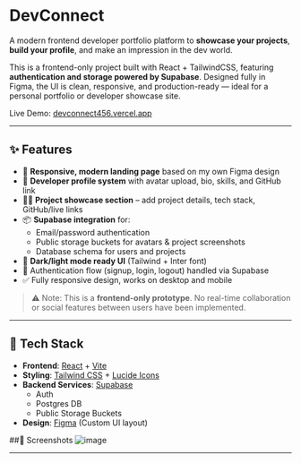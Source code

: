 # DevConnect

A modern frontend developer portfolio platform to **showcase your projects**, **build your profile**, and make an impression in the dev world.

This is a frontend-only project built with React + TailwindCSS, featuring **authentication and storage powered by Supabase**. Designed fully in Figma, the UI is clean, responsive, and production-ready — ideal for a personal portfolio or developer showcase site.

 Live Demo: [devconnect456.vercel.app](https://devconnect456.vercel.app/)

---

## ✨ Features

- 🎨 **Responsive, modern landing page** based on my own Figma design
- 👤 **Developer profile system** with avatar upload, bio, skills, and GitHub link
- 🧑‍💻 **Project showcase section** – add project details, tech stack, GitHub/live links
- 📦 **Supabase integration** for:
  - Email/password authentication
  - Public storage buckets for avatars & project screenshots
  - Database schema for users and projects
- 🌙 **Dark/light mode ready UI** (Tailwind + Inter font)
- 🔐 Authentication flow (signup, login, logout) handled via Supabase
- ✅ Fully responsive design, works on desktop and mobile

> ⚠️ Note: This is a **frontend-only prototype**. No real-time collaboration or social features between users have been implemented.

---

## 🧰 Tech Stack

- **Frontend**: [React](https://react.dev/) + [Vite](https://vitejs.dev/)
- **Styling**: [Tailwind CSS](https://tailwindcss.com/) + [Lucide Icons](https://lucide.dev/)
- **Backend Services**: [Supabase](https://supabase.com/)
  - Auth
  - Postgres DB
  - Public Storage Buckets
- **Design**: [Figma](https://www.figma.com/design/gr5GtjtqHpAlbMZ7qcIpCJ/dev-connect-idea?node-id=0-1&t=itl3jssRbhpTx6uR-1) (Custom UI layout)

##📸 Screenshots
![image](https://github.com/user-attachments/assets/94d506d5-1f13-42e9-9564-ea83941ac1d3)


---

